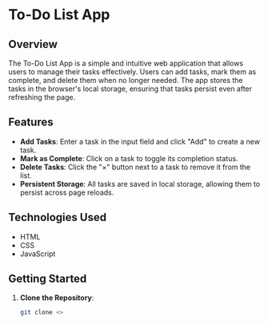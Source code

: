
# To-Do List App

## Overview

The To-Do List App is a simple and intuitive web application that allows users to manage their tasks effectively. Users can add tasks, mark them as complete, and delete them when no longer needed. The app stores the tasks in the browser's local storage, ensuring that tasks persist even after refreshing the page.

## Features

- **Add Tasks**: Enter a task in the input field and click "Add" to create a new task.
- **Mark as Complete**: Click on a task to toggle its completion status.
- **Delete Tasks**: Click the "×" button next to a task to remove it from the list.
- **Persistent Storage**: All tasks are saved in local storage, allowing them to persist across page reloads.

## Technologies Used

- HTML
- CSS
- JavaScript

## Getting Started

1. **Clone the Repository**:
   ```bash
   git clone <>
